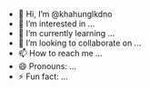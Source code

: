 - 👋 Hi, I’m @khahunglkdno
- 👀 I’m interested in ...
- 🌱 I’m currently learning ...
- 💞️ I’m looking to collaborate on ...
- 📫 How to reach me ...
- 😄 Pronouns: ...
- ⚡ Fun fact: ...

<!---
khahunglkdno/khahunglkdno is a ✨ special ✨ repository because its `README.md` (this file) appears on your GitHub profile.
You can click the Preview link to take a look at your changes.
--->
